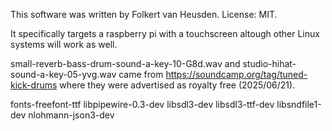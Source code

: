 This software was written by Folkert van Heusden. License: MIT.

It specifically targets a raspberry pi with a touchscreen altough other Linux systems will work as well.

small-reverb-bass-drum-sound-a-key-10-G8d.wav and studio-hihat-sound-a-key-05-yvg.wav came from https://soundcamp.org/tag/tuned-kick-drums where they were advertised as royalty free (2025/06/21).


fonts-freefont-ttf
libpipewire-0.3-dev
libsdl3-dev
libsdl3-ttf-dev
libsndfile1-dev
nlohmann-json3-dev
